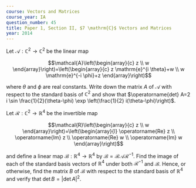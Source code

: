 ```yaml
---
course: Vectors and Matrices
course_year: IA
question_number: 45
title: Paper 1, Section II, $7 \mathrm{C}$ Vectors and Matrices
year: 2014
---
```




Let $\mathcal{A}: \mathbb{C}^{2} \rightarrow \mathbb{C}^{2}$ be the linear map

$$\mathcal{A}\left(\begin{array}{c}
z \\
w
\end{array}\right)=\left(\begin{array}{c}
z \mathrm{e}^{i \theta}+w \\
w \mathrm{e}^{-i \phi}+z
\end{array}\right)$$

where $\theta$ and $\phi$ are real constants. Write down the matrix $A$ of $\mathcal{A}$ with respect to the standard basis of $\mathbb{C}^{2}$ and show that $\operatorname{det} A=2 i \sin \frac{1}{2}(\theta-\phi) \exp \left(\frac{1}{2} i(\theta-\phi)\right)$.

Let $\mathcal{R}: \mathbb{C}^{2} \rightarrow \mathbb{R}^{4}$ be the invertible map

$$\mathcal{R}\left(\begin{array}{c}
z \\
w
\end{array}\right)=\left(\begin{array}{l}
\operatorname{Re} z \\
\operatorname{Im} z \\
\operatorname{Re} w \\
\operatorname{Im} w
\end{array}\right)$$

and define a linear map $\mathcal{B}: \mathbb{R}^{4} \rightarrow \mathbb{R}^{4}$ by $\mathcal{B}=\mathcal{R} \mathcal{A} \mathcal{R}^{-1}$. Find the image of each of the standard basis vectors of $\mathbb{R}^{4}$ under both $\mathcal{R}^{-1}$ and $\mathcal{B}$. Hence, or otherwise, find the matrix $B$ of $\mathcal{B}$ with respect to the standard basis of $\mathbb{R}^{4}$ and verify that $\operatorname{det} B=|\operatorname{det} A|^{2}$.